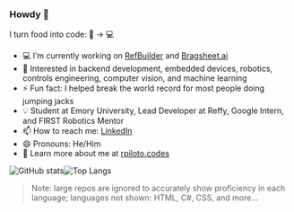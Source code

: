 ### Howdy 👋

I turn food into code: 🍔 -> 💻

- 💻 I’m currently working on [RefBuilder](https://refbuilder.com) and [Bragsheet.ai](https://bragsheet.ai)
- 🔎 Interested in backend development, embedded devices, robotics, controls engineering, computer vision, and machine learning
- ⚡ Fun fact: I helped break the world record for most people doing jumping jacks
- 💡 Student at Emory University, Lead Developer at Reffy, Google Intern, and FIRST Robotics Mentor
- 📫 How to reach me: [LinkedIn](https://www.linkedin.com/in/rafaelpiloto10/)
- 😄 Pronouns: He/Him
- 🔭 Learn more about me at [rpiloto.codes](https://rpiloto.codes)

![GitHub stats](https://github-readme-stats.vercel.app/api?username=RafaelPiloto10&theme=tokyonight&count_private=true&show_icons=true&ver=2)![Top Langs](https://github-readme-stats.vercel.app/api/top-langs/?username=RafaelPiloto10&ver=2&hide=jupyter%20notebook,c%23,html,css,scss,less,shaderlab,hlsl,vim%20script,shell,starlark,batchfile&show_icons=true&hide_border=true&theme=tokyonight&layout=compact&exclude_repo=DigitalEaglesScoutingApp,SeniorStaffSelect,PatientZero0,ImageToCircle,GameOfLifeTelegramBot,Cook-for-Me,Spotify-Mood-Recommender,A.P.O.L.L.O,Twitter-Clone,dotfiles)

> Note: large repos are ignored to accurately show proficiency in each language; languages not shown: HTML, C#, CSS, and more...
